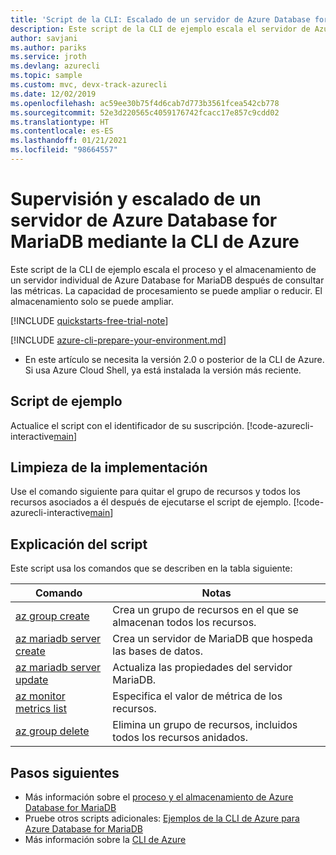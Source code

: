 ```yaml
---
title: 'Script de la CLI: Escalado de un servidor de Azure Database for MariaDB'
description: Este script de la CLI de ejemplo escala el servidor de Azure Database for MariaDB a otro nivel de rendimiento después de consultar las métricas.
author: savjani
ms.author: pariks
ms.service: jroth
ms.devlang: azurecli
ms.topic: sample
ms.custom: mvc, devx-track-azurecli
ms.date: 12/02/2019
ms.openlocfilehash: ac59ee30b75f4d6cab7d773b3561fcea542cb778
ms.sourcegitcommit: 52e3d220565c4059176742fcacc17e857c9cdd02
ms.translationtype: HT
ms.contentlocale: es-ES
ms.lasthandoff: 01/21/2021
ms.locfileid: "98664557"
---
```

# <a name="monitor-and-scale-an-azure-database-for-mariadb-server-using-azure-cli"></a>Supervisión y escalado de un servidor de Azure Database for MariaDB mediante la CLI de Azure
Este script de la CLI de ejemplo escala el proceso y el almacenamiento de un servidor individual de Azure Database for MariaDB después de consultar las métricas. La capacidad de procesamiento se puede ampliar o reducir. El almacenamiento solo se puede ampliar.

[!INCLUDE [quickstarts-free-trial-note](../../../includes/quickstarts-free-trial-note.md)]

[!INCLUDE [azure-cli-prepare-your-environment.md](../../../includes/azure-cli-prepare-your-environment.md)]

- En este artículo se necesita la versión 2.0 o posterior de la CLI de Azure. Si usa Azure Cloud Shell, ya está instalada la versión más reciente. 

## <a name="sample-script"></a>Script de ejemplo
Actualice el script con el identificador de su suscripción.
[!code-azurecli-interactive[main](../../../cli_scripts/mariadb/scale-mariadb-server/scale-mariadb-server.sh "Create and scale Azure Database for MariaDB.")]

## <a name="clean-up-deployment"></a>Limpieza de la implementación
Use el comando siguiente para quitar el grupo de recursos y todos los recursos asociados a él después de ejecutarse el script de ejemplo. 
[!code-azurecli-interactive[main](../../../cli_scripts/mariadb/scale-mariadb-server/delete-mariadb.sh  "Delete the resource group.")]

## <a name="script-explanation"></a>Explicación del script
Este script usa los comandos que se describen en la tabla siguiente:

| **Comando** | **Notas** |
|---|---|
| [az group create](/cli/azure/group#az-group-create) | Crea un grupo de recursos en el que se almacenan todos los recursos. |
| [az mariadb server create](/cli/azure/mariadb/server#az-mariadb-server-create) | Crea un servidor de MariaDB que hospeda las bases de datos. |
| [az mariadb server update](/cli/azure/mariadb/server#az-mariadb-server-update) | Actualiza las propiedades del servidor MariaDB. |
| [az monitor metrics list](/cli/azure/monitor/metrics#az-monitor-metrics-list) | Especifica el valor de métrica de los recursos. |
| [az group delete](/cli/azure/group#az-group-delete) | Elimina un grupo de recursos, incluidos todos los recursos anidados. |

## <a name="next-steps"></a>Pasos siguientes
- Más información sobre el [proceso y el almacenamiento de Azure Database for MariaDB](../concepts-pricing-tiers.md)
- Pruebe otros scripts adicionales: [Ejemplos de la CLI de Azure para Azure Database for MariaDB](../sample-scripts-azure-cli.md)
- Más información sobre la [CLI de Azure](/cli/azure)
